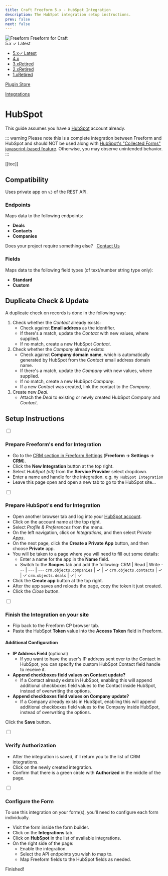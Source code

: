 ```yaml
---
title: Craft Freeform 5.x - HubSpot Integration
description: The HubSpot integration setup instructions.
prev: false
next: false
---
```


<meta property="og:image" content="https://docs.solspace.com/extras/social/craft/freeform/freeform.png" />

<div id="pr-heading">
    <img src="https://docs.solspace.com/extras/icons/products/freeform-icon.png" alt="Freeform" class="pr-image">
    <span class="pr-name">Freeform</span>
    <span class="pr-category">for Craft</span>
    <div class="pr-v-wrapper">
        <div class="pr-v">
            <span class="pr-v-v">5.x</span>
            <span class="pr-v-type pr-latest">✓ Latest</span>
            <span class="pr-v-arrow arrow down"></span>
        </div>
        <ul class="pr-v-list">
            <li><a href="/craft/freeform/v5/">5.x<span class="pr-v-type pr-latest">✓ Latest</span></a></li>
            <li><a href="/craft/freeform/v4/">4.x</a></li>
            <li><a href="/craft/freeform/v3/">3.x<span class="pr-v-type pr-retired">Retired</span></a></li>
            <li><a href="/craft/freeform/v2/">2.x<span class="pr-v-type pr-retired">Retired</span></a></li>
            <li><a href="/craft/freeform/v1/">1.x<span class="pr-v-type pr-retired">Retired</span></a></li>
        </ul>
    </div>
    <div class="pr-buy">
        <a href="https://plugins.craftcms.com/freeform" class="button button-blue"><span class="external-url">Plugin Store</span></a>
    </div>
</div>

<span class="page-section"><a href="/craft/freeform/v5/integrations/">Integrations</a></span>

# HubSpot <Badge type="pro" text="Pro" /><Badge type="feature" text="Improved in 5.0+" />

This guide assumes you have a [HubSpot](https://www.hubspot.com) account already.

::: warning
Please note this is a complete integration between Freeform and HubSpot and should NOT be used along with [HubSpot's "Collected Forms" javascript-based feature](https://knowledge.hubspot.com/forms/use-non-hubspot-forms). Otherwise, you may observe unintended behavior.
:::


[[toc]]


## Compatibility

Uses private app on `v3` of the REST API.

### Endpoints
Maps data to the following endpoints:

- **Deals**
- **Contacts**
- **Companies**

Does your project require something else? &nbsp; <a href="/support/" class="button"><span>Contact Us</span></a>

### Fields
Maps data to the following field types (of text/number string type only):

- **Standard**
- **Custom**


## Duplicate Check & Update

A duplicate check on records is done in the following way:

1. Check whether the *Contact* already exists:
    - Check against **Email address** as the identifier.
    - If there's a match, update the *Contact* with new values, where supplied.
    - If no match, create a new HubSpot *Contact*.
2. Check whether the *Company* already exists:
    - Check against **Company domain name**, which is automatically generated by HubSpot from the *Contact* email address domain name.
    - If there's a match, update the *Company* with new values, where supplied.
    - If no match, create a new HubSpot *Company*.
    - If a new *Contact* was created, link the contact to the *Company*.
3. Create new *Deal*.
    - Attach the *Deal* to existing or newly created HubSpot *Company* and *Contact*.


## Setup Instructions

<div class="step">
<label for="step1"><input type="checkbox" class="step-check" id="step1">

### Prepare Freeform's end for Integration

</label>

- Go to the [CRM section in Freeform Settings](../configuration/settings/#crm) (**Freeform → Settings → CRM**).
- Click the **New Integration** button at the top right.
- Select *HubSpot (v3)* from the **Service Provider** select dropdown.
- Enter a name and handle for the integration. e.g. `My HubSpot Integration`
- Leave this page open and open a new tab to go to the HubSpot site...

</div>

<div class="step">
<label for="step2"><input type="checkbox" class="step-check" id="step2">

### Prepare HubSpot's end for Integration

</label>

- Open another browser tab and log into your [HubSpot account](https://app.hubspot.com/).
- Click on the account name at the top right.
- Select _Profile & Preferences_ from the menu.
- On the left navigation, click on _Integrations_, and then select _Private Apps_.
- On the next page, click the **Create a Private App** button, and then choose **Private** app.
- You will be taken to a page where you will need to fill out some details:
    - Enter a name for the app in the **Name** field.
    - Switch to the **Scopes** tab and add the following:
        CRM | Read | Write
        --- | --- | ---
        `crm.objects.companies` | ✓ | ✓
        `crm.objects.contacts` | ✓ | ✓
        `crm.objects.deals` | ✓ | ✓
- Click the **Create app** button at the top right.
- After the app saves and reloads the page, copy the token it just created.
- Click the _Close_ button.

</div>

<div class="step">
<label for="step3"><input type="checkbox" class="step-check" id="step3">

### Finish the Integration on your site

</label>

- Flip back to the Freeform CP browser tab.
- Paste the HubSpot **Token** value into the **Access Token** field in Freeform.

#### Additional Configuration

- **IP Address Field** (optional)
    - If you want to have the user's IP address sent over to the Contact in HubSpot, you can specify the custom HubSpot Contact field handle to receive it.
- **Append checkboxes field values on Contact update?**
    - If a Contact already exists in HubSpot, enabling this will append additional checkboxes field values to the Contact inside HubSpot, instead of overwriting the options.
- **Append checkboxes field values on Company update?**
    - If a Company already exists in HubSpot, enabling this will append additional checkboxes field values to the Company inside HubSpot, instead of overwriting the options.

Click the **Save** button.

</div>

<div class="step">
<label for="step4"><input type="checkbox" class="step-check" id="step4">

### Verify Authorization

</label>

- After the integration is saved, it'll return you to the list of CRM integrations.
- Click on the newly created integration.
- Confirm that there is a green circle with **Authorized** in the middle of the page.

</div>

<div class="step">
<label for="step5"><input type="checkbox" class="step-check" id="step5">

### Configure the Form

</label>

To use this integration on your form(s), you'll need to configure each form individually.

- Visit the form inside the form builder.
- Click on the **Integrations** tab.
- Click on **HubSpot** in the list of available integrations.
- On the right side of the page:
    - Enable the integration.
    - Select the API endpoints you wish to map to.
    - Map Freeform fields to the HubSpot fields as needed.

</div>

<div class="step-finished">Finished!</div>
